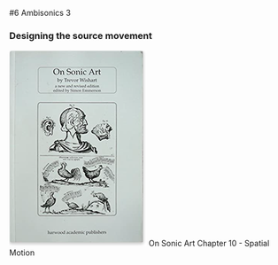 #6 Ambisonics 3

### Designing the source movement

![](K6/png/on_sonic_art.png)
On Sonic Art  Chapter 10 - Spatial Motion





 

